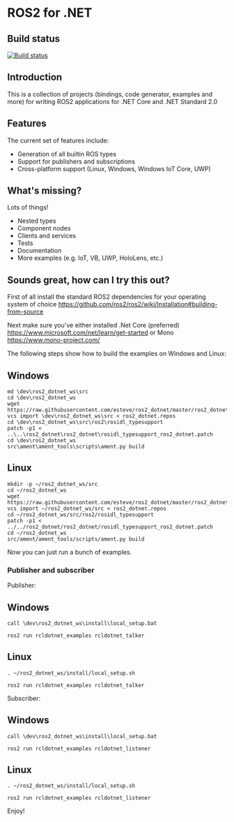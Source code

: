 ROS2 for .NET
=============

Build status
------------
[![Build status](https://estevefernandez.visualstudio.com/_apis/public/build/definitions/eb47ae83-8d6a-4928-9220-843167919f4f/1/badge)](https://estevefernandez.visualstudio.com/ros2-dotnet/_build/index?definitionId=1)

Introduction
------------

This is a collection of projects (bindings, code generator, examples and more) for writing ROS2
applications for .NET Core and .NET Standard 2.0

Features
--------

The current set of features include:
- Generation of all builtin ROS types
- Support for publishers and subscriptions
- Cross-platform support (Linux, Windows, Windows IoT Core, UWP)

What's missing?
---------------

Lots of things!
- Nested types
- Component nodes
- Clients and services
- Tests
- Documentation
- More examples (e.g. IoT, VB, UWP, HoloLens, etc.)

Sounds great, how can I try this out?
-------------------------------------

First of all install the standard ROS2 dependencies for your operating system of choice https://github.com/ros2/ros2/wiki/Installation#building-from-source

Next make sure you've either installed .Net Core (preferred) https://www.microsoft.com/net/learn/get-started or Mono https://www.mono-project.com/

The following steps show how to build the examples on Windows and Linux:

Windows
-------

```
md \dev\ros2_dotnet_ws\src
cd \dev\ros2_dotnet_ws
wget https://raw.githubusercontent.com/esteve/ros2_dotnet/master/ros2_dotnet.repos
vcs import \dev\ros2_dotnet_ws\src < ros2_dotnet.repos
cd \dev\ros2_dotnet_ws\src\ros2\rosidl_typesupport
patch -p1 < ..\..\ros2_dotnet\ros2_dotnet\rosidl_typesupport_ros2_dotnet.patch
cd \dev\ros2_dotnet_ws
src\ament\ament_tools\scripts\ament.py build
```

Linux
-----

```
mkdir -p ~/ros2_dotnet_ws/src
cd ~/ros2_dotnet_ws
wget https://raw.githubusercontent.com/esteve/ros2_dotnet/master/ros2_dotnet.repos
vcs import ~/ros2_dotnet_ws/src < ros2_dotnet.repos
cd ~/ros2_dotnet_ws/src/ros2/rosidl_typesupport
patch -p1 < ../../ros2_dotnet/ros2_dotnet/rosidl_typesupport_ros2_dotnet.patch
cd ~/ros2_dotnet_ws
src/ament/ament_tools/scripts/ament.py build
```

Now you can just run a bunch of examples.

### Publisher and subscriber

Publisher:

Windows
-------

```
call \dev\ros2_dotnet_ws\install\local_setup.bat

ros2 run rcldotnet_examples rcldotnet_talker
```

Linux
-----

```
. ~/ros2_dotnet_ws/install/local_setup.sh

ros2 run rcldotnet_examples rcldotnet_talker
```

Subscriber:

Windows
-------

```
call \dev\ros2_dotnet_ws\install\local_setup.bat

ros2 run rcldotnet_examples rcldotnet_listener
```

Linux
-----

```
. ~/ros2_dotnet_ws/install/local_setup.sh

ros2 run rcldotnet_examples rcldotnet_listener
```

Enjoy!
